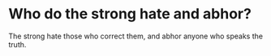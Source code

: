 # Who do the strong hate and abhor?

The strong hate those who correct them, and abhor anyone who speaks the truth.
